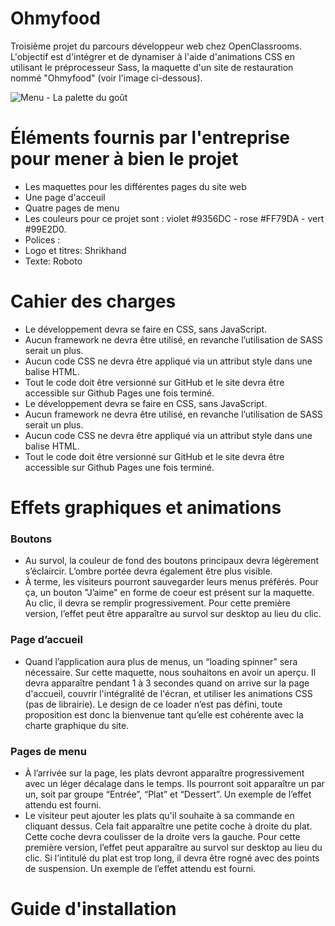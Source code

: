 # Ohmyfood

Troisième projet du parcours développeur web chez OpenClassrooms. L'objectif est d'intégrer et de dynamiser à l'aide d'animations CSS en utilisant le préprocesseur Sass, la maquette d'un site de restauration nommé "Ohmyfood" (voir l'image ci-dessous).

![Menu - La palette du goût](https://user-images.githubusercontent.com/86231087/180011784-1d3b3be8-da98-4af5-b785-6c337848bd6f.png)


# Éléments fournis par l'entreprise pour mener à bien le projet

- Les maquettes pour les différentes pages du site web
- Une page d'acceuil
- Quatre pages de menu
- Les couleurs pour ce projet sont : violet #9356DC - rose #FF79DA - vert #99E2D0.
- Polices : 
- Logo et titres: Shrikhand
- Texte: Roboto

# Cahier des charges

- Le développement devra se faire en CSS, sans JavaScript.
- Aucun framework ne devra être utilisé, en revanche l’utilisation de SASS serait un
plus.
- Aucun code CSS ne devra être appliqué via un attribut style dans une balise HTML.
- Tout le code doit être versionné sur GitHub et le site devra être accessible sur
Github Pages une fois terminé.
- Le développement devra se faire en CSS, sans JavaScript.
- Aucun framework ne devra être utilisé, en revanche l’utilisation de SASS serait un
plus.
- Aucun code CSS ne devra être appliqué via un attribut style dans une balise HTML.
- Tout le code doit être versionné sur GitHub et le site devra être accessible sur
Github Pages une fois terminé.

# Effets graphiques et animations

### Boutons
- Au survol, la couleur de fond des boutons principaux devra légèrement s’éclaircir.
L’ombre portée devra également être plus visible.
- À terme, les visiteurs pourront sauvegarder leurs menus préférés. Pour ça, un
bouton "J’aime" en forme de coeur est présent sur la maquette. Au clic, il devra se
remplir progressivement. Pour cette première version, l’effet peut être apparaître au
survol sur desktop au lieu du clic.

### Page d’accueil
- Quand l’application aura plus de menus, un “loading spinner” sera nécessaire. Sur
cette maquette, nous souhaitons en avoir un aperçu. Il devra apparaître pendant 1 à
3 secondes quand on arrive sur la page d'accueil, couvrir l'intégralité de l'écran, et
utiliser les animations CSS (pas de librairie). Le design de ce loader n’est pas défini,
toute proposition est donc la bienvenue tant qu’elle est cohérente avec la charte
graphique du site.

### Pages de menu
- À l’arrivée sur la page, les plats devront apparaître progressivement avec un léger
décalage dans le temps. Ils pourront soit apparaître un par un, soit par groupe
“Entrée”, “Plat” et “Dessert”. Un exemple de l’effet attendu est fourni.
- Le visiteur peut ajouter les plats qu'il souhaite à sa commande en cliquant dessus.
Cela fait apparaître une petite coche à droite du plat. Cette coche devra coulisser de
la droite vers la gauche. Pour cette première version, l’effet peut apparaître au survol
sur desktop au lieu du clic. Si l’intitulé du plat est trop long, il devra être rogné avec
des points de suspension. Un exemple de l’effet attendu est fourni.

# Guide d'installation

